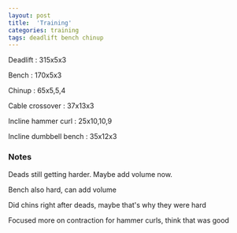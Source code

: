 ```yaml
---
layout: post
title:  'Training'
categories: training
tags: deadlift bench chinup
---
```


Deadlift  : 315x5x3

Bench : 170x5x3

Chinup  : 65x5,5,4

Cable crossover : 37x13x3

Incline hammer curl : 25x10,10,9

Incline dumbbell bench  : 35x12x3

### Notes

Deads still getting harder. Maybe add volume now.

Bench also hard, can add volume

Did chins right after deads, maybe that's why they were hard

Focused more on contraction for hammer curls, think that was good
